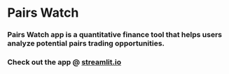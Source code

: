 # Pairs Watch

### Pairs Watch app is a quantitative finance tool that helps users analyze potential pairs trading opportunities.

### Check out the app @ [streamlit.io](https://pairs-watch-hybjopukh8vzgsdgjb5nsw.streamlit.app/)
